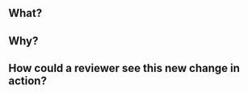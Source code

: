 <!-- Hello! Please try to answer the following questions so that a reviewer can better understand the changes proposed in this PR.
Thank you :) -->

## What?
<!-- Please describe the change introduced in this PR -->

## Why?
<!-- Please explain the motivation behind this change -->

## How could a reviewer see this new change in action?
<!-- Try to give a hint on how a reviewer could easily take a look at the change introduced in this PR -->
